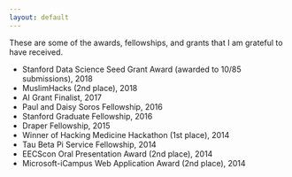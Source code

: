 ```yaml
---
layout: default
---
```


These are some of the awards, fellowships, and grants that I am grateful to have received.

* Stanford Data Science Seed Grant Award (awarded to 10/85 submissions), 2018
* MuslimHacks (2nd place), 2018
* AI Grant Finalist, 2017
* Paul and Daisy Soros Fellowship, 2016
* Stanford Graduate Fellowship, 2016
* Draper Fellowship, 2015
* Winner of Hacking Medicine Hackathon (1st place), 2014
* Tau Beta Pi Service Fellowship, 2014
* EECScon Oral Presentation Award (2nd place), 2014
* Microsoft-iCampus Web Application Award (2nd place), 2014
